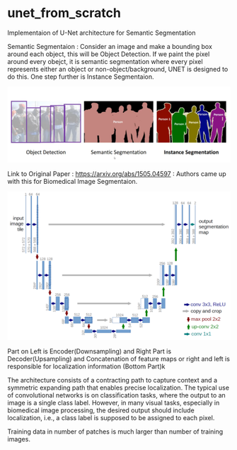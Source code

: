 # unet_from_scratch
Implementaion of U-Net architecture for Semantic Segmentation

Semantic Segmentaion : Consider an image and make a bounding box around each object, this will be Object Detection.
                       If we paint the pixel around every obejct, it is semantic segmentation where every pixel represents either an object or non-object/background, UNET is designed to do this.
                       One step further is Instance Segmentaion.

![GitHub Logo](images/1.png)

Link to Original Paper : https://arxiv.org/abs/1505.04597 : Authors came up with this for Biomedical Image Segmentaion.

![GitHub Logo](images/2.png)

Part on Left is Encoder(Downsampling) and Right Part is Decoder(Upsampling) and Concatenation of feature maps or right and left is responsible for localization information (Bottom Part)k

The architecture consists of a contracting path to capture context and a symmetric expanding path that enables precise localization.
The typical use of convolutional networks is on classification tasks, where the output to an image is a single class label. However, in many visual tasks, especially in biomedical image processing, the desired output should include localization, i.e., a class label is supposed to be assigned to each pixel.

Training data in number of patches is much larger than number of training images.

